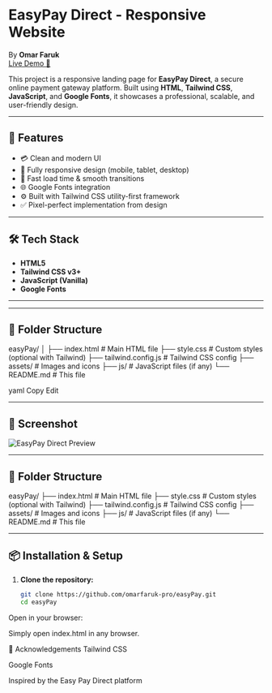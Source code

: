 # EasyPay Direct - Responsive Website
By **Omar Faruk**
<br/>
[Live Demo 🚀](https://omarfaruk-pro.github.io/easyPay/)

This project is a responsive landing page for **EasyPay Direct**, a secure online payment gateway platform. Built using **HTML**, **Tailwind CSS**, **JavaScript**, and **Google Fonts**, it showcases a professional, scalable, and user-friendly design.

---

## 📌 Features

- 💳 Clean and modern UI
- 📱 Fully responsive design (mobile, tablet, desktop)
- 🚀 Fast load time & smooth transitions
- 🌐 Google Fonts integration
- ⚙️ Built with Tailwind CSS utility-first framework
- ✅ Pixel-perfect implementation from design

---

## 🛠️ Tech Stack

- **HTML5**
- **Tailwind CSS v3+**
- **JavaScript (Vanilla)**
- **Google Fonts**

---

---

## 📁 Folder Structure

easyPay/
│
├── index.html # Main HTML file
├── style.css # Custom styles (optional with Tailwind)
├── tailwind.config.js # Tailwind CSS config
├── assets/ # Images and icons
├── js/ # JavaScript files (if any)
└── README.md # This file

yaml
Copy
Edit

---
## 📸 Screenshot

![EasyPay Direct Preview](https://omarfaruk-pro.github.io/easyPay/assets/images/preview.png)

---

## 📁 Folder Structure

easyPay/
├── index.html         # Main HTML file
├── style.css          # Custom styles (optional with Tailwind)
├── tailwind.config.js # Tailwind CSS config
├── assets/            # Images and icons
├── js/                # JavaScript files (if any)
└── README.md          # This file


---

## 📦 Installation & Setup

1. **Clone the repository:**

   ```bash
   git clone https://github.com/omarfaruk-pro/easyPay.git
   cd easyPay
Open in your browser:

Simply open index.html in any browser.



🙏 Acknowledgements
Tailwind CSS

Google Fonts

Inspired by the Easy Pay Direct platform
